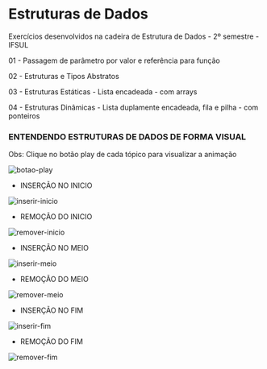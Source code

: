 # Estruturas de Dados
Exercícios desenvolvidos na cadeira de Estrutura de Dados - 2º semestre - IFSUL

<p>01 - Passagem de parâmetro por valor e referência para função</p>
<p>02 - Estruturas e Tipos Abstratos</p>
<p>03 - Estruturas Estáticas - Lista encadeada - com arrays</p>
<p>04 - Estruturas Dinâmicas - Lista duplamente encadeada, fila e pilha - com ponteiros</p>

<h3>ENTENDENDO ESTRUTURAS DE DADOS DE FORMA VISUAL</h3> 


<p>Obs: Clique no botão play de cada tópico para visualizar a animação</p>

![botao-play](https://user-images.githubusercontent.com/62727932/171060378-966bb200-5fe4-4862-bfc1-732e3b017c4f.png)




* INSERÇÃO NO INICIO


![inserir-inicio](https://user-images.githubusercontent.com/62727932/169670740-7743fd90-15e8-4280-a740-97b602c67235.gif)

* REMOÇÃO DO INICIO


![remover-inicio](https://user-images.githubusercontent.com/62727932/169671679-5fd87423-d613-4ab5-9805-93cd3c0c823c.gif)

* INSERÇÃO NO MEIO


![inserir-meio](https://user-images.githubusercontent.com/62727932/169672346-99bff1b5-df6d-4d39-9313-e45fe83241e7.gif)


* REMOÇÃO DO MEIO

![remover-meio](https://user-images.githubusercontent.com/62727932/169863660-5fe98d2d-f639-4591-b6a3-80cd80817f42.gif)


* INSERÇÃO NO FIM


![inserir-fim](https://user-images.githubusercontent.com/62727932/169671295-f350e6ce-a9e0-42bb-997b-d887457eb5bf.gif)


* REMOÇÃO DO FIM


![remover-fim](https://user-images.githubusercontent.com/62727932/169671982-2842b4b2-2b9e-4c13-a406-5de0fc9f4453.gif)
